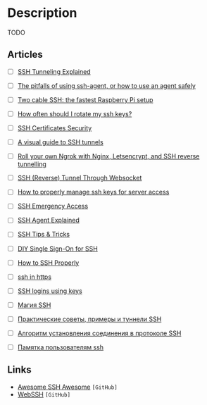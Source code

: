 # Description

TODO


## Articles

- [ ] [SSH Tunneling Explained](https://goteleport.com/blog/ssh-tunneling-explained/)
- [ ] [The pitfalls of using ssh-agent, or how to use an agent safely](https://rabexc.org/posts/pitfalls-of-ssh-agents)
- [ ] [Two cable SSH: the fastest Raspberry Pi setup](https://blog.cyrusroshan.com/post/two-cable-ssh)
- [ ] [How often should I rotate my ssh keys?](https://tailscale.com/blog/rotate-ssh-keys/)
- [ ] [SSH Certificates Security](https://goteleport.com/blog/ssh-certificates)
- [ ] [A visual guide to SSH tunnels](https://robotmoon.com/ssh-tunnels/)
- [ ] [Roll your own Ngrok with Nginx, Letsencrypt, and SSH reverse tunnelling](https://jerrington.me/posts/2019-01-29-self-hosted-ngrok.html)
- [ ] [SSH (Reverse) Tunnel Through Websocket](https://rumpelsepp.org/blog/ssh-through-websocket/)
- [ ] [How to properly manage ssh keys for server access](https://www.paepper.com/blog/posts/how-to-properly-manage-ssh-keys-for-server-access/)
- [ ] [SSH Emergency Access](https://smallstep.com/blog/ssh-emergency-access/)
- [ ] [SSH Agent Explained](https://smallstep.com/blog/ssh-agent-explained/)
- [ ] [SSH Tips & Tricks](https://smallstep.com/blog/ssh-tricks-and-tips/)
- [ ] [DIY Single Sign-On for SSH](https://smallstep.com/blog/diy-single-sign-on-for-ssh/)
- [ ] [How to SSH Properly](https://goteleport.com/blog/how-to-ssh-properly/)
- [ ] [ssh in https](https://flak.tedunangst.com/post/ssh-in-https)
- [ ] [SSH logins using keys](https://alblue.bandlem.com/2005/08/howto-ssh-logins-using-keys.html)
- [ ] [Магия SSH](https://habr.com/ru/post/331348/)
- [ ] [Практические советы, примеры и туннели SSH](https://habr.com/ru/post/435546/)
- [ ] [Алгоритм установления соединения в протоколе SSH](https://habr.com/ru/post/425637/)
- [ ] [Памятка пользователям ssh](https://habr.com/ru/post/122445/)


## Links

- [Awesome SSH Awesome](https://github.com/moul/awesome-ssh) `[GitHub]`
- [WebSSH](https://github.com/huashengdun/webssh) `[GitHub]`
